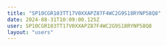 ```yaml
---
title: "SP10CGR103TT17V0XXAPZ87F4WC2G9S18RYNP58Q8"
date: 2024-08-31T10:09:00.125Z
user: SP10CGR103TT17V0XXAPZ87F4WC2G9S18RYNP58Q8
layout: "users"
---
```

    